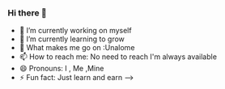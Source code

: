 ### Hi there 👋
- 🔭 I’m currently working on myself
- 🌱 I’m currently learning to grow
- 💬 What makes me go on :Unalome 
- 📫 How to reach me: No need to reach I'm always available
- 😄 Pronouns: I , Me ,Mine
- ⚡ Fun fact: Just learn and earn
-->
